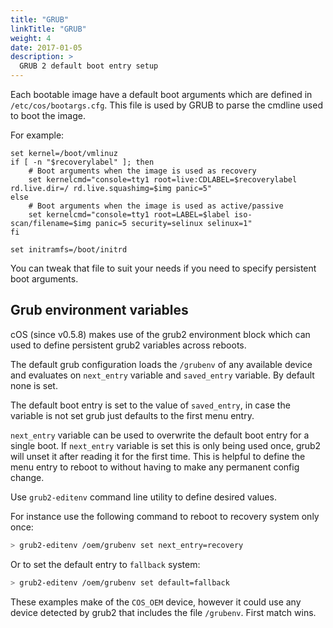 ```yaml
---
title: "GRUB"
linkTitle: "GRUB"
weight: 4
date: 2017-01-05
description: >
  GRUB 2 default boot entry setup
---
```



Each bootable image have a default boot arguments which are defined in `/etc/cos/bootargs.cfg`. This file is used by GRUB to parse the cmdline used to boot the image. 

For example:
```
set kernel=/boot/vmlinuz
if [ -n "$recoverylabel" ]; then
    # Boot arguments when the image is used as recovery
    set kernelcmd="console=tty1 root=live:CDLABEL=$recoverylabel rd.live.dir=/ rd.live.squashimg=$img panic=5"
else
    # Boot arguments when the image is used as active/passive
    set kernelcmd="console=tty1 root=LABEL=$label iso-scan/filename=$img panic=5 security=selinux selinux=1"
fi

set initramfs=/boot/initrd
```

You can tweak that file to suit your needs if you need to specify persistent boot arguments.

## Grub environment variables
cOS (since v0.5.8) makes use of the grub2 environment block which can used to define
persistent grub2 variables across reboots.

The default grub configuration loads the `/grubenv` of any available device
and evaluates on `next_entry` variable and `saved_entry` variable. By default
none is set.

The default boot entry is set to the value of `saved_entry`, in case the variable
is not set grub just defaults to the first menu entry.

`next_entry` variable can be used to overwrite the default boot entry for a single
boot. If `next_entry` variable is set this is only being used once, grub2 will
unset it after reading it for the first time. This is helpful to define the menu entry
to reboot to without having to make any permanent config change.

Use `grub2-editenv` command line utility to define desired values.

For instance use the following command to reboot to recovery system only once:

```bash
> grub2-editenv /oem/grubenv set next_entry=recovery
```

Or to set the default entry to `fallback` system:

```bash
> grub2-editenv /oem/grubenv set default=fallback
```

These examples make of the `COS_OEM` device, however it could use any device
detected by grub2 that includes the file `/grubenv`. First match wins.

